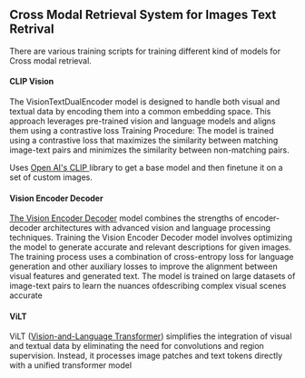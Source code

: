 ## Cross Modal Retrieval System for Images Text Retrival 

There are various training scripts for training different kind of models for Cross modal retrieval. 

#### CLIP Vision

The VisionTextDualEncoder model is designed to handle both visual and textual data by encoding them into a common embedding space. This approach leverages pre-trained vision and language models and aligns them using a contrastive loss 
Training Procedure: The model is trained using a contrastive loss that maximizes the similarity
between matching image-text pairs and minimizes the similarity between non-matching pairs.

Uses [Open AI's CLIP ](https://github.com/openai/CLIP) library to get a base model and then finetune it on a set of custom images. 

#### Vision Encoder Decoder 
[The Vision Encoder Decoder](https://huggingface.co/docs/transformers/model_doc/vision-encoder-decoder) model combines the strengths of encoder-decoder architectures with advanced vision and language processing techniques. 
Training the Vision Encoder Decoder model involves optimizing the model to generate accurate and relevant descriptions for given images. The training process uses a combination of cross-entropy loss for language generation and other auxiliary losses to improve the alignment between visual features and generated text. 
The model is trained on large datasets of image-text pairs to learn the nuances ofdescribing complex visual scenes accurate


#### ViLT 
ViLT ([Vision-and-Language Transformer](https://huggingface.co/docs/transformers/model_doc/vilt)) simplifies the integration of visual and textual data by eliminating the need for convolutions and region supervision. Instead, it processes image patches and text tokens directly with a unified transformer model
